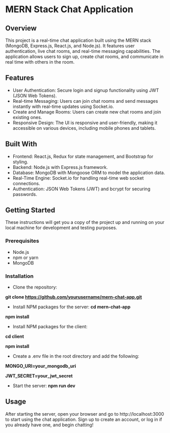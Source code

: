 # MERN Stack Chat Application

## Overview

This project is a real-time chat application built using the MERN stack (MongoDB, Express.js, React.js, and Node.js). It features user authentication, live chat rooms, and real-time messaging capabilities. The application allows users to sign up, create chat rooms, and communicate in real time with others in the room.

## Features

- User Authentication: Secure login and signup functionality using JWT (JSON Web Tokens).
- Real-time Messaging: Users can join chat rooms and send messages instantly with real-time updates using Socket.io.
- Create and Manage Rooms: Users can create new chat rooms and join existing ones.
- Responsive Design: The UI is responsive and user-friendly, making it accessible on various devices, including mobile phones and tablets.

## Built With

- Frontend: React.js, Redux for state management, and Bootstrap for styling.
- Backend: Node.js with Express.js framework.
- Database: MongoDB with Mongoose ORM to model the application data.
- Real-Time Engine: Socket.io for handling real-time web socket connections.
- Authentication: JSON Web Tokens (JWT) and bcrypt for securing passwords.

## Getting Started

These instructions will get you a copy of the project up and running on your local machine for development and testing purposes.

### Prerequisites
- Node.js
- npm or yarn
- MongoDB

### Installation
- Clone the repository:
 
**git clone https://github.com/yourusername/mern-chat-app.git**

- Install NPM packages for the server:
**cd mern-chat-app**

**npm install**

- Install NPM packages for the client:

**cd client**

**npm install**

- Create a .env file in the root directory and add the following:
  
**MONGO_URI=your_mongodb_uri**

**JWT_SECRET=your_jwt_secret**

- Start the server:
**npm run dev**

## Usage

After starting the server, open your browser and go to http://localhost:3000 to start using the chat application. Sign up to create an account, or log in if you already have one, and begin chatting!


